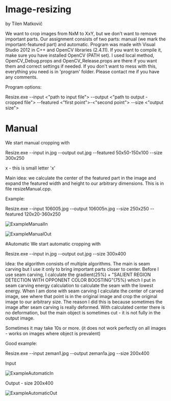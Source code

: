 # Image-resizing
by Tilen Matkovič

We want to crop images from NxM to XxY, but we don't want to remove important parts. Our assignment consists of two parts: manual (we mark the important-featured part) and automatic. Program was made with Visual Studio 2012 in C++ and OpenCV libraries (2.4.11). If you want to compile it, make sure you have installed OpenCV (PATH set). I used local method, OpenCV_Debug.props and OpenCV_Release.props are there if you want them and correct settings if needed. If you don't want to mess with this, everything you need is in 'program' folder. Please contact me if you have any comments.

Program options:

Resize.exe --input <"path to input file"> --output <"path to output - cropped file"> --featured <"first point">-<"second point"> --size <"output size">

# Manual
We start manual cropping with

Resize.exe --input in.jpg --output out.jpg --featured 50x50-150x100 --size 300x250

x - this is small letter 'x'

Main idea: we calculate the center of the featured part in the image and expand the featured width and height to our arbitrary dimensions. This is in file resizeManual.cpp.

Example:

Resize.exe --input 106005.jpg --output 106005n.jpg --size 250x250 --featured 120x20-360x250

![ExampleManualIn](http://shrani.si/f/2j/ro/15EKylE/106005.jpg)

![ExampleManualOut](http://shrani.si/f/3g/Ce/4PcKB9pT/106005n.jpg)

#Automatic
We start automatic cropping with

Resize.exe --input in.jpg --output out.jpg --size 300x400

Idea: the algorithm consists of multiple algorithms. The main is seam carving but I use it only to bring important parts closer to center. Before I use seam carving, I calculate the gradient(25%) + "SALIENT REGION DETECTION WITH OPPONENT COLOR BOOSTING"(75%) which I put in seam carving energy calculation to calculate the seam with the lowest energy. When I am done with seam carving I calculate the center of carved image, see where that point is in the original image and crop the original image to our arbitrary size. The reason I did this is because sometimes the image after seam carving is really deformed. With calculated center there is no deformation, but the main object is sometimes cut - it is not fully in the output image.

Sometimes it may take 10s or more. (it does not work perfectly on all images - works on images where object is prevalent)

Good example:

Resize.exe --input zeman1.jpg --output zeman1a.jpg --size 200x400

Input

![ExampleAutomaticIn](http://shrani.si/f/1h/XJ/33SPkIue/zeman1.png)

Output - size 200x400

![ExampleAutomaticOut](http://shrani.si/f/2W/5M/38fEQ71u/zeman1a.jpg)
